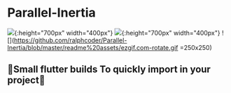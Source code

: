 # Parallel-Inertia
![](https://github.com/ralphcoder/Parallel-Inertia/blob/master/readme%20assets/one.gif){:height="700px" width="400px"}  ![](https://github.com/ralphcoder/Parallel-Inertia/blob/master/readme%20assets/flutter%20logo.png){:height="700px" width="400px"}  ![](https://github.com/ralphcoder/Parallel-Inertia/blob/master/readme%20assets/ezgif.com-rotate.gif =250x250)

## 🖖Small flutter builds To quickly import in your project🖖
